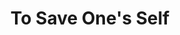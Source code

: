 ---
layout: credit-info
headerstatus: shunk-header
title: To Save One's Self
showreel_weight: 109
credits_weight: 111
thumbnail: /assets/img/credits-grid/to-save-ones-self.jpg
image: /assets/img/credits-grid/opengraph/to-save-ones-self.jpg
image_size: 3
category: credits
role: Composer
type: Short Film
year: 2012
imdb: http://www.imdb.com/title/tt2217988
soundcloud: https://w.soundcloud.com/player/?url=https%3A//api.soundcloud.com/playlists/3250282&amp;auto_play=false&amp;hide_related=false&amp;show_comments=false&amp;show_user=false&amp;show_reposts=false&amp;visual=false
genre: Horror
director: Matthew Campbell
writers: Matthew Campbell
synopsis: The comforts of home are sacred, sweet and beloved. Mark had all of that... a beautiful wife, an angelic daughter, a purpose.
---